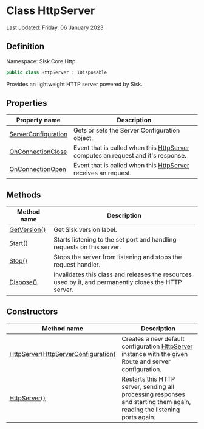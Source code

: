 # Class HttpServer
Last updated: Friday, 06 January 2023

## Definition
Namespace: Sisk.Core.Http

```csharp
public class HttpServer : IDisposable
```

Provides an lightweight HTTP server powered by Sisk.

## Properties

| Property name | Description |
| --- | --- |
| [ServerConfiguration](/spec/Sisk/Core/Http/HttpServer/ServerConfiguration) | Gets or sets the Server Configuration object. | 
| [OnConnectionClose](/spec/Sisk/Core/Http/HttpServer/OnConnectionClose) | Event that is called when this [HttpServer](/spec/Sisk/Core/Http/HttpServer) computes an request and it's response. | 
| [OnConnectionOpen](/spec/Sisk/Core/Http/HttpServer/OnConnectionOpen) | Event that is called when this [HttpServer](/spec/Sisk/Core/Http/HttpServer) receives an request. | 

## Methods

| Method name | Description |
| --- | --- |
| [GetVersion()](/spec/Sisk/Core/Http/HttpServer/GetVersion--) | Get Sisk version label. | 
| [Start()](/spec/Sisk/Core/Http/HttpServer/Start--) | Starts listening to the set port and handling requests on this server. | 
| [Stop()](/spec/Sisk/Core/Http/HttpServer/Stop--) | Stops the server from listening and stops the request handler. | 
| [Dispose()](/spec/Sisk/Core/Http/HttpServer/Dispose--) | Invalidates this class and releases the resources used by it, and permanently closes the HTTP server. | 

## Constructors

| Method name | Description |
| --- | --- |
| [HttpServer(HttpServerConfiguration)](/spec/Sisk/Core/Http/HttpServer/_ctor--HttpServerConfiguration) | Creates a new default configuration [HttpServer](/spec/Sisk/Core/Http/HttpServer) instance with the given Route and server configuration. | 
| [HttpServer()](/spec/Sisk/Core/Http/HttpServer/Restart--) | Restarts this HTTP server, sending all processing responses and starting them again, reading the listening ports again. | 

